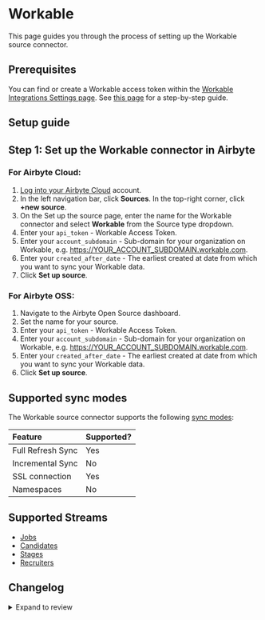 # Workable

This page guides you through the process of setting up the Workable source connector.

## Prerequisites

You can find or create a Workable access token within the [Workable Integrations Settings page](https://test-432879.workable.com/backend/settings/integrations). See [this page](https://workable.readme.io/reference/generate-an-access-token#generate-an-api-access-token) for a step-by-step guide.

## Setup guide

## Step 1: Set up the Workable connector in Airbyte

### For Airbyte Cloud:

1. [Log into your Airbyte Cloud](https://cloud.airbyte.com/workspaces) account.
2. In the left navigation bar, click **Sources**. In the top-right corner, click **+new source**.
3. On the Set up the source page, enter the name for the Workable connector and select **Workable** from the Source type dropdown.
4. Enter your `api_token` - Workable Access Token.
5. Enter your `account_subdomain` - Sub-domain for your organization on Workable, e.g. https://YOUR_ACCOUNT_SUBDOMAIN.workable.com.
6. Enter your `created_after_date` - The earliest created at date from which you want to sync your Workable data.
7. Click **Set up source**.

### For Airbyte OSS:

1. Navigate to the Airbyte Open Source dashboard.
2. Set the name for your source.
3. Enter your `api_token` - Workable Access Token.
4. Enter your `account_subdomain` - Sub-domain for your organization on Workable, e.g. https://YOUR_ACCOUNT_SUBDOMAIN.workable.com.
5. Enter your `created_after_date` - The earliest created at date from which you want to sync your Workable data.
6. Click **Set up source**.

## Supported sync modes

The Workable source connector supports the following [sync modes](https://docs.airbyte.com/cloud/core-concepts#connection-sync-modes):

| Feature           | Supported? |
| :---------------- | :--------- |
| Full Refresh Sync | Yes        |
| Incremental Sync  | No         |
| SSL connection    | Yes        |
| Namespaces        | No         |

## Supported Streams

- [Jobs](https://workable.readme.io/reference/jobs)
- [Candidates](https://workable.readme.io/reference/job-candidates-index)
- [Stages](https://workable.readme.io/reference/stages)
- [Recruiters](https://workable.readme.io/reference/recruiters)

## Changelog

<details>
  <summary>Expand to review</summary>

| Version | Date       | Pull Request                                             | Subject              |
| :------ | :--------- | :------------------------------------------------------- | :------------------- |
| 0.2.17 | 2025-08-02 | [61222](https://github.com/airbytehq/airbyte/pull/61222) | Update dependencies |
| 0.2.16 | 2025-05-24 | [60781](https://github.com/airbytehq/airbyte/pull/60781) | Update dependencies |
| 0.2.15 | 2025-05-10 | [59931](https://github.com/airbytehq/airbyte/pull/59931) | Update dependencies |
| 0.2.14 | 2025-05-04 | [58918](https://github.com/airbytehq/airbyte/pull/58918) | Update dependencies |
| 0.2.13 | 2025-04-19 | [58564](https://github.com/airbytehq/airbyte/pull/58564) | Update dependencies |
| 0.2.12 | 2025-04-12 | [58014](https://github.com/airbytehq/airbyte/pull/58014) | Update dependencies |
| 0.2.11 | 2025-04-05 | [57391](https://github.com/airbytehq/airbyte/pull/57391) | Update dependencies |
| 0.2.10 | 2025-03-29 | [56903](https://github.com/airbytehq/airbyte/pull/56903) | Update dependencies |
| 0.2.9 | 2025-03-22 | [56289](https://github.com/airbytehq/airbyte/pull/56289) | Update dependencies |
| 0.2.8 | 2025-03-08 | [55083](https://github.com/airbytehq/airbyte/pull/55083) | Update dependencies |
| 0.2.7 | 2025-02-22 | [54483](https://github.com/airbytehq/airbyte/pull/54483) | Update dependencies |
| 0.2.6 | 2025-02-15 | [54078](https://github.com/airbytehq/airbyte/pull/54078) | Update dependencies |
| 0.2.5 | 2025-02-08 | [53568](https://github.com/airbytehq/airbyte/pull/53568) | Update dependencies |
| 0.2.4 | 2025-02-01 | [53034](https://github.com/airbytehq/airbyte/pull/53034) | Update dependencies |
| 0.2.3 | 2025-01-25 | [52449](https://github.com/airbytehq/airbyte/pull/52449) | Update dependencies |
| 0.2.2 | 2025-01-18 | [47642](https://github.com/airbytehq/airbyte/pull/47642) | Update dependencies |
| 0.2.1 | 2024-08-16 | [44196](https://github.com/airbytehq/airbyte/pull/44196) | Bump source-declarative-manifest version |
| 0.2.0 | 2024-08-14 | [44044](https://github.com/airbytehq/airbyte/pull/44044) | Refactor connector to manifest-only format |
| 0.1.14 | 2024-08-12 | [43765](https://github.com/airbytehq/airbyte/pull/43765) | Update dependencies |
| 0.1.13 | 2024-08-10 | [43520](https://github.com/airbytehq/airbyte/pull/43520) | Update dependencies |
| 0.1.12 | 2024-08-03 | [43146](https://github.com/airbytehq/airbyte/pull/43146) | Update dependencies |
| 0.1.11 | 2024-07-27 | [42772](https://github.com/airbytehq/airbyte/pull/42772) | Update dependencies |
| 0.1.10 | 2024-07-20 | [42290](https://github.com/airbytehq/airbyte/pull/42290) | Update dependencies |
| 0.1.9 | 2024-07-16 | [38343](https://github.com/airbytehq/airbyte/pull/38343) | Make compatable with the builder |
| 0.1.8 | 2024-07-13 | [41916](https://github.com/airbytehq/airbyte/pull/41916) | Update dependencies |
| 0.1.7 | 2024-07-10 | [41524](https://github.com/airbytehq/airbyte/pull/41524) | Update dependencies |
| 0.1.6 | 2024-07-09 | [41091](https://github.com/airbytehq/airbyte/pull/41091) | Update dependencies |
| 0.1.5 | 2024-07-06 | [41012](https://github.com/airbytehq/airbyte/pull/41012) | Update dependencies |
| 0.1.4 | 2024-06-25 | [40479](https://github.com/airbytehq/airbyte/pull/40479) | Update dependencies |
| 0.1.3 | 2024-06-22 | [39984](https://github.com/airbytehq/airbyte/pull/39984) | Update dependencies |
| 0.1.2 | 2024-06-06 | [39268](https://github.com/airbytehq/airbyte/pull/39268) | [autopull] Upgrade base image to v1.2.2 |
| 0.1.1 | 2024-05-21 | [38503](https://github.com/airbytehq/airbyte/pull/38503) | [autopull] base image + poetry + up_to_date |
| 0.1.0 | 2022-10-15 | [18033](https://github.com/airbytehq/airbyte/pull/18033) | New Source: Workable |

</details>
